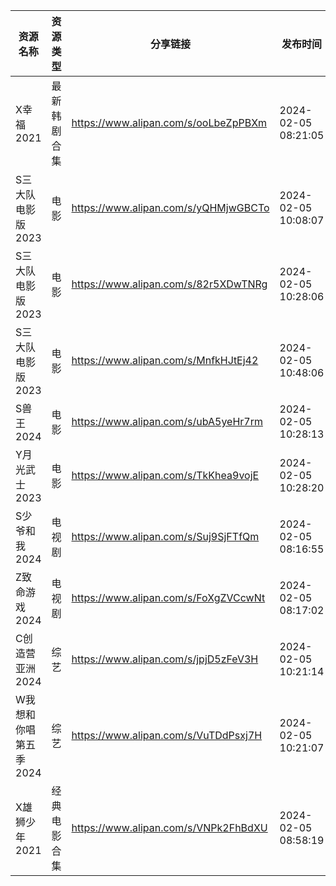 | 资源名称          | 资源类型   | 分享链接                                 | 发布时间                |
| ------------- | ------ | ------------------------------------ | ------------------- |
| X幸福2021       | 最新韩剧合集 | https://www.alipan.com/s/ooLbeZpPBXm | 2024-02-05 08:21:05 |
| S三大队电影版2023   | 电影     | https://www.alipan.com/s/yQHMjwGBCTo | 2024-02-05 10:08:07 |
| S三大队电影版2023   | 电影     | https://www.alipan.com/s/82r5XDwTNRg | 2024-02-05 10:28:06 |
| S三大队电影版2023   | 电影     | https://www.alipan.com/s/MnfkHJtEj42 | 2024-02-05 10:48:06 |
| S兽王2024       | 电影     | https://www.alipan.com/s/ubA5yeHr7rm | 2024-02-05 10:28:13 |
| Y月光武士2023     | 电影     | https://www.alipan.com/s/TkKhea9vojE | 2024-02-05 10:28:20 |
| S少爷和我2024     | 电视剧    | https://www.alipan.com/s/Suj9SjFTfQm | 2024-02-05 08:16:55 |
| Z致命游戏2024     | 电视剧    | https://www.alipan.com/s/FoXgZVCcwNt | 2024-02-05 08:17:02 |
| C创造营亚洲2024    | 综艺     | https://www.alipan.com/s/jpjD5zFeV3H | 2024-02-05 10:21:14 |
| W我想和你唱第五季2024 | 综艺     | https://www.alipan.com/s/VuTDdPsxj7H | 2024-02-05 10:21:07 |
| X雄狮少年2021     | 经典电影合集 | https://www.alipan.com/s/VNPk2FhBdXU | 2024-02-05 08:58:19 |
